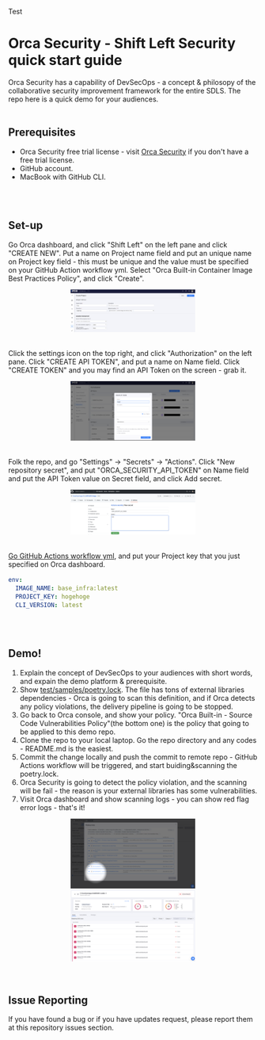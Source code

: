 Test

# Orca Security - Shift Left Security quick start guide
Orca Security has a capability of DevSecOps - a concept & philosopy of the
collaborative security improvement framework for the entire SDLS. The repo here
is a quick demo for your audiences.
<br>
<br>


## Prerequisites
- Orca Security free trial license - visit [Orca Security](https://orca.security/lp/cloud-security-risk-assessment/) if you don't have
  a free trial license.
- GitHub account.
- MacBook with GitHub CLI.
<br>
<br>


## Set-up
Go Orca dashboard, and click "Shift Left" on the left pane and click "CREATE NEW". Put a name on Project name field and put an unique name on Project key field - this must be unique and the value must be specified on your GitHub Action workflow yml. Select "Orca Built-in Container Image Best Practices Policy", and click "Create".
<br>
<div align="center">
<img src="./images/2.png" width=50%>
</div>
<br>

Click the settings icon on the top right, and click "Authorization" on the left
pane. Click "CREATE API TOKEN", and put a name on Name field. Click "CREATE
TOKEN" and you may find an API Token on the screen - grab it.
<br>
<div align="center">
<img src="./images/1.png" width=50%>
</div>
<br>

Folk the repo, and go "Settings" -> "Secrets" -> "Actions". Click "New
repository secret", and put "ORCA_SECURITY_API_TOKEN" on Name field and put the
API Token value on Secret field, and click Add secret.
<div align="center">
<img src="./images/3.png" width=50%>
</div>
<br>

[Go GitHub Actions workflow yml](https://github.com/hisashiyamaguchi/shift-left-image/blob/main/.github/workflows/ci-with-imagescan-pipeline.yml), and put your Project key that you just
specified on Orca dashboard.
```yml
env: 
  IMAGE_NAME: base_infra:latest
  PROJECT_KEY: hogehoge
  CLI_VERSION: latest
```

<br>
<br>


## Demo!
1. Explain the concept of DevSecOps to your audiences with short words, and expain the demo platform & prerequisite.
2. Show [test/samples/poetry.lock](https://github.com/hisashiyamaguchi/shiftleft-fs-action/blob/main/test/samples/poetry.lock). The file has tons of external libraries dependencies - Orca is going to scan this definition, and if Orca detects any policy violations, the delivery pipeline is going to be stopped.
3. Go back to Orca console, and show your policy. "Orca Built-in - Source Code Vulnerabilities Policy"(the bottom one) is the policy that going to be applied to this demo repo.
4. Clone the repo to your local laptop. Go the repo directory and any codes - README.md is the easiest.
5. Commit the change locally and push the commit to remote repo - GitHub Actions workflow will be triggered, and start buiding&scanning the poetry.lock.
6. Orca Security is going to detect the policy violation, and the scanning will be fail - the reason is your external libraries has some vulnerabilities.
7. Visit Orca dashboard and show scanning logs - you can show red flag error logs - that's it!
<div align="center">
<img src="./images/4.png" width=50%>
<br>
<img src="./images/5.png" width=50%>
</div>
<br>
<br>

## Issue Reporting
If you have found a bug or if you have updates request, please report them at this repository issues section.
